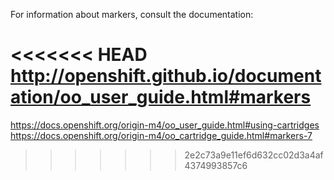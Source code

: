 For information about markers, consult the documentation:

<<<<<<< HEAD
http://openshift.github.io/documentation/oo_user_guide.html#markers
=======
https://docs.openshift.org/origin-m4/oo_user_guide.html#using-cartridges
https://docs.openshift.org/origin-m4/oo_cartridge_guide.html#markers-7

>>>>>>> 2e2c73a9e11ef6d632cc02d3a4af4374993857c6
